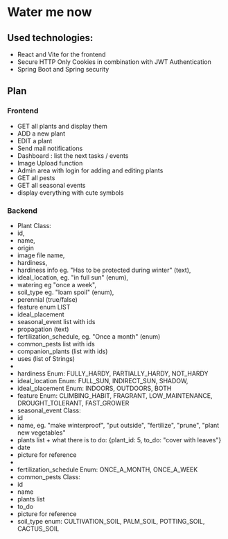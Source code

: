 # Water me now

## Used technologies:

- React and Vite for the frontend
- Secure HTTP Only Cookies in combination with JWT Authentication
- Spring Boot and Spring security

## Plan

### Frontend

- GET all plants and display them
- ADD a new plant
- EDIT a plant
- Send mail notifications
- Dashboard : list the next tasks / events
- Image Upload function
- Admin area with login for adding and editing plants
- GET all pests
- GET all seasonal events
- display everything with cute symbols

### Backend

- Plant Class:
- id,
- name,
- origin
- image file name,
- hardiness,
- hardiness info eg. "Has to be protected during winter" (text),
- ideal_location, eg. "in full sun" (enum),
- watering eg "once a week",
- soil_type eg. "loam spoil" (enum),
- perennial (true/false)
- feature enum LIST
- ideal_placement
- seasonal_event list with ids
- propagation (text)
- fertilization_schedule, eg. "Once a month" (enum)
- common_pests list with ids
- companion_plants (list with ids)
- uses (list of Strings)
-
- hardiness Enum: FULLY_HARDY, PARTIALLY_HARDY, NOT_HARDY
- ideal_location Enum: FULL_SUN, INDIRECT_SUN, SHADOW,
- ideal_placement Enum: INDOORS, OUTDOORS, BOTH
- feature Enum: CLIMBING_HABIT, FRAGRANT, LOW_MAINTENANCE, DROUGHT_TOLERANT, FAST_GROWER
- seasonal_event Class:
- id
- name, eg. "make winterproof", "put outside", "fertilize", "prune", "plant new vegetables"
- plants list + what there is to do: {plant_id: 5, to_do: "cover with leaves"}
- date
- picture for reference
-
- fertilization_schedule Enum: ONCE_A_MONTH, ONCE_A_WEEK
- common_pests Class:
- id
- name
- plants list
- to_do
- picture for reference
- soil_type enum: CULTIVATION_SOIL, PALM_SOIL, POTTING_SOIL, CACTUS_SOIL
